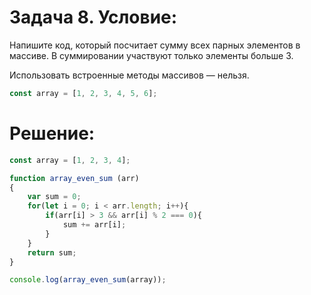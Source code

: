 # Задача 8. Условие:

Напишите код, который посчитает сумму всех парных элементов в массиве. В суммировании участвуют только элементы больше 3.

Использовать встроенные методы массивов — нельзя.

```js
const array = [1, 2, 3, 4, 5, 6];
```

# Решение:
```js
const array = [1, 2, 3, 4];

function array_even_sum (arr)
{
    var sum = 0;
    for(let i = 0; i < arr.length; i++){
        if(arr[i] > 3 && arr[i] % 2 === 0){
            sum += arr[i];
        }
    }
    return sum;
}

console.log(array_even_sum(array));
```